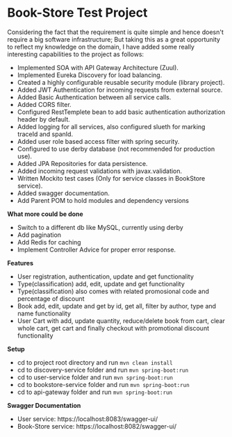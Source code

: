 <h1>Book-Store Test Project</h1>

Considering the fact that the requirement is quite simple and hence doesn't 
require a big software infrastructure; But taking this as a great opportunity 
to reflect my knowledge on the domain, I have added some really interesting capabilities to the project as follows:
<br/>
<ul>
<li>Implemented SOA with API Gateway Architecture (Zuul).</li>
<li>Implemented Eureka Discovery for load balancing.</li>
<li>Created a highly configurable reusable security module (library project).</li>
<li>Added JWT Authentication for incoming requests from external source.</li>
<li>Added Basic Authentication between all service calls.</li>
<li>Added CORS filter.</li>
<li>Configured RestTemplete bean to add basic authentication authorization header by default.</li>
<li>Added logging for all services, also configured slueth for marking traceId and spanId.</li>
<li>Added user role based access filter with spring security.</li>
<li>Configured to use derby database (not recommended for production use).</li>
<li>Added JPA Repositories for data persistence.</li>
<li>Added incoming request validations with javax.validation.</li>
<li>Written Mockito test cases (Only for service classes in BookStore service).</li>
<li>Added swagger documentation.</li>
<li>Add Parent POM to hold modules and dependency versions</li>
</ul>

**What more could be done**
<ul>
<li>Switch to a different db like MySQL, currently using derby</li>
<li>Add pagination</li>
<li>Add Redis for caching</li>
<li>Implement Controller Advice for proper error response.</li>
</ul>

**Features**
<ul>
<li>User registration, authentication, update and get functionality</li>
<li>Type(classification) add, edit, update and get functionality</li>
<li>Type(classification) also comes with related promosional code and percentage of discount</li>
<li>Book add, edit, update and get by id, get all, filter by author, type and name functionality</li>
<li>User Cart with add, update quantity, reduce/delete book from cart, clear whole cart, get cart and finally checkout with promotional discount functionality</li>
</ul>

**Setup**
<ul>
<li>cd to project root directory and run <code>mvn clean install</code> </li>
<li>cd to discovery-service folder and run <code>mvn spring-boot:run</code></li>
<li>cd to user-service folder and run <code>mvn spring-boot:run</code></li>
<li>cd to bookstore-service folder and run <code>mvn spring-boot:run</code></li>
<li>cd to api-gateway folder and run <code>mvn spring-boot:run</code></li>
</ul>

**Swagger Documentation**
<ul>
<li>User service: <a target="_blank">https://localhost:8083/swagger-ui/</a></li>
<li>Book-Store service: <a target="_blank">https://localhost:8082/swagger-ui/</a></li>
</ul>